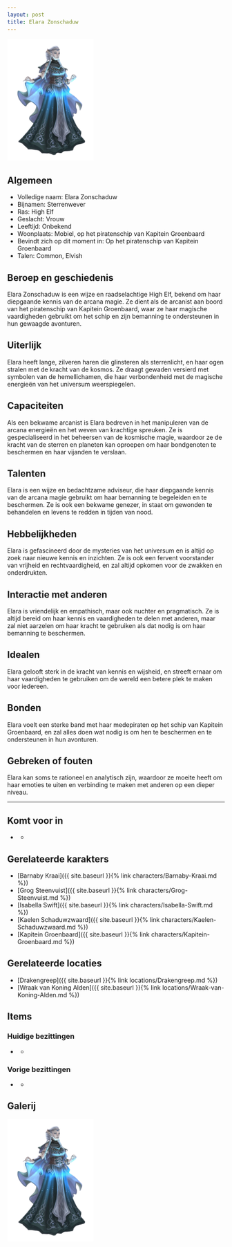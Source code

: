 ```yaml
---
layout: post
title: Elara Zonschaduw
---
```


<img src="../images/Elara Zonschaduw.png" alt="Elara Zonschaduw" width=200>

## Algemeen
* Volledige naam: Elara Zonschaduw
* Bijnamen: Sterrenwever
* Ras: High Elf
* Geslacht: Vrouw
* Leeftijd: Onbekend
* Woonplaats: Mobiel, op het piratenschip van Kapitein Groenbaard
* Bevindt zich op dit moment in: Op het piratenschip van Kapitein Groenbaard
* Talen: Common, Elvish

## Beroep en geschiedenis
Elara Zonschaduw is een wijze en raadselachtige High Elf, bekend om haar diepgaande kennis van de arcana magie. Ze dient als de arcanist aan boord van het piratenschip van Kapitein Groenbaard, waar ze haar magische vaardigheden gebruikt om het schip en zijn bemanning te ondersteunen in hun gewaagde avonturen.

## Uiterlijk
Elara heeft lange, zilveren haren die glinsteren als sterrenlicht, en haar ogen stralen met de kracht van de kosmos. Ze draagt gewaden versierd met symbolen van de hemellichamen, die haar verbondenheid met de magische energieën van het universum weerspiegelen.

## Capaciteiten
Als een bekwame arcanist is Elara bedreven in het manipuleren van de arcana energieën en het weven van krachtige spreuken. Ze is gespecialiseerd in het beheersen van de kosmische magie, waardoor ze de kracht van de sterren en planeten kan oproepen om haar bondgenoten te beschermen en haar vijanden te verslaan.

## Talenten
Elara is een wijze en bedachtzame adviseur, die haar diepgaande kennis van de arcana magie gebruikt om haar bemanning te begeleiden en te beschermen. Ze is ook een bekwame genezer, in staat om gewonden te behandelen en levens te redden in tijden van nood.

## Hebbelijkheden
Elara is gefascineerd door de mysteries van het universum en is altijd op zoek naar nieuwe kennis en inzichten. Ze is ook een fervent voorstander van vrijheid en rechtvaardigheid, en zal altijd opkomen voor de zwakken en onderdrukten.

## Interactie met anderen
Elara is vriendelijk en empathisch, maar ook nuchter en pragmatisch. Ze is altijd bereid om haar kennis en vaardigheden te delen met anderen, maar zal niet aarzelen om haar kracht te gebruiken als dat nodig is om haar bemanning te beschermen.

## Idealen
Elara gelooft sterk in de kracht van kennis en wijsheid, en streeft ernaar om haar vaardigheden te gebruiken om de wereld een betere plek te maken voor iedereen.

## Bonden
Elara voelt een sterke band met haar medepiraten op het schip van Kapitein Groenbaard, en zal alles doen wat nodig is om hen te beschermen en te ondersteunen in hun avonturen.

## Gebreken of fouten
Elara kan soms te rationeel en analytisch zijn, waardoor ze moeite heeft om haar emoties te uiten en verbinding te maken met anderen op een dieper niveau.

---

## Komt voor in
* -

## Gerelateerde karakters
* [Barnaby Kraai]({{ site.baseurl }}{% link characters/Barnaby-Kraai.md %})
* [Grog Steenvuist]({{ site.baseurl }}{% link characters/Grog-Steenvuist.md %})
* [Isabella Swift]({{ site.baseurl }}{% link characters/Isabella-Swift.md %})
* [Kaelen Schaduwzwaard]({{ site.baseurl }}{% link characters/Kaelen-Schaduwzwaard.md %})
* [Kapitein Groenbaard]({{ site.baseurl }}{% link characters/Kapitein-Groenbaard.md %})

## Gerelateerde locaties
* [Drakengreep]({{ site.baseurl }}{% link locations/Drakengreep.md %})
* [Wraak van Koning Alden]({{ site.baseurl }}{% link locations/Wraak-van-Koning-Alden.md %})

## Items

### Huidige bezittingen
* -

### Vorige bezittingen
* -

## Galerij
<img src="../images/Elara Zonschaduw.png" alt="Elara Zonschaduw" width=200>
